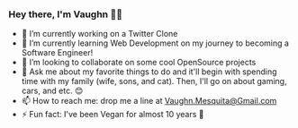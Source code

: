 ### Hey there, I'm Vaughn 👋🏽

- 🔭 I’m currently working on a Twitter Clone
- 🌱 I’m currently learning Web Development on my journey to becoming a Software Engineer!
- 👯 I’m looking to collaborate on some cool OpenSource projects
- 💬 Ask me about my favorite things to do and it'll begin with spending time with my family (wife, sons, and cat). Then, I'll go on about gaming, cars, and etc. 😊
- 📫 How to reach me: drop me a line at Vaughn.Mesquita@Gmail.com
- ⚡ Fun fact: I've been Vegan for almost 10 years 🌱
